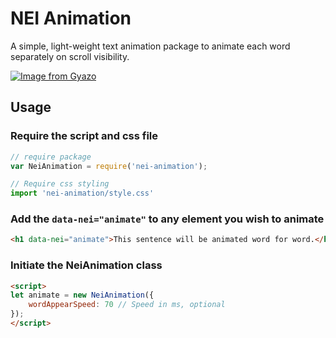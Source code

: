 # NEI Animation

A simple, light-weight text animation package to animate each word separately on scroll visibility. 

[![Image from Gyazo](https://i.gyazo.com/7660e613bce8596989375d81818b2033.gif)](https://gyazo.com/7660e613bce8596989375d81818b2033)
## Usage 


### Require the script and css file
```js
// require package
var NeiAnimation = require('nei-animation');

// Require css styling
import 'nei-animation/style.css'
```

### Add the `data-nei="animate"` to any element you wish to animate
```html
<h1 data-nei="animate">This sentence will be animated word for word.</h1>
```


### Initiate the NeiAnimation class
```html
<script>
let animate = new NeiAnimation({
    wordAppearSpeed: 70 // Speed in ms, optional
});
</script>

```